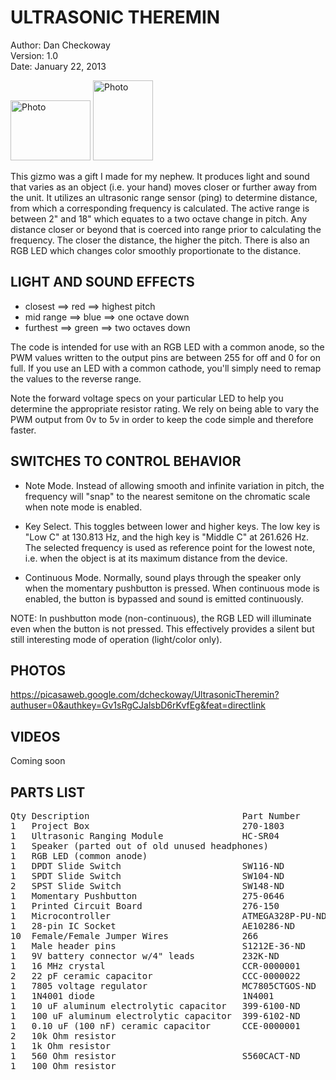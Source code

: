 # ULTRASONIC THEREMIN #

Author: Dan Checkoway  
Version: 1.0  
Date: January 22, 2013

<img alt="Photo" width="128" height="96" src="https://lh3.googleusercontent.com/-z__qlaC2LE4/UP5oyxflphI/AAAAAAAAFG8/UjlVUFarNF0/s128/IMG_2037.JPG"/>

<img alt="Photo" width="96" height="128" src="https://lh4.googleusercontent.com/-EWhWCNxlkJQ/UP5pacUwSzI/AAAAAAAAFHc/unhBAlgL7wg/s128/IMG_2039.JPG"/>

This gizmo was a gift I made for my nephew.  It produces light and sound that
varies as an object (i.e. your hand) moves closer or further away from the
unit.  It utilizes an ultrasonic range sensor (ping) to determine distance,
from which a corresponding frequency is calculated.  The active range is
between 2" and 18" which equates to a two octave change in pitch.  Any
distance closer or beyond that is coerced into range prior to calculating the
frequency.  The closer the distance, the higher the pitch.  There is also an
RGB LED which changes color smoothly proportionate to the distance.

## LIGHT AND SOUND EFFECTS ##

* closest   ==> red   ==> highest pitch
* mid range ==> blue  ==> one octave down
* furthest  ==> green ==> two octaves down

The code is intended for use with an RGB LED with a common anode, so the PWM
values written to the output pins are between 255 for off and 0 for on full.
If you use an LED with a common cathode, you'll simply need to remap the
values to the reverse range.

Note the forward voltage specs on your particular LED to help you determine
the appropriate resistor rating.  We rely on being able to vary the PWM output
from 0v to 5v in order to keep the code simple and therefore faster.

## SWITCHES TO CONTROL BEHAVIOR ##

* Note Mode.  Instead of allowing smooth and infinite variation in pitch,
the frequency will "snap" to the nearest semitone on the chromatic scale when
note mode is enabled.

* Key Select.  This toggles between lower and higher keys.  The low key is
"Low C" at 130.813 Hz, and the high key is "Middle C" at 261.626 Hz.  The
selected frequency is used as reference point for the lowest note, i.e. when
the object is at its maximum distance from the device.

* Continuous Mode.  Normally, sound plays through the speaker only when
the momentary pushbutton is pressed.  When continuous mode is enabled, the
button is bypassed and sound is emitted continuously.

NOTE: In pushbutton mode (non-continuous), the RGB LED will illuminate even
when the button is not pressed.  This effectively provides a silent but still
interesting mode of operation (light/color only).

## PHOTOS ##

https://picasaweb.google.com/dcheckoway/UltrasonicTheremin?authuser=0&authkey=Gv1sRgCJalsbD6rKvfEg&feat=directlink

## VIDEOS ##

Coming soon

## PARTS LIST ##

<pre>
Qty	Description								Part Number			Link
1	Project Box								270-1803			http://www.radioshack.com/product/index.jsp?productId=2062281
1	Ultrasonic Ranging Module				HC-SR04				http://www.amazon.com/Ultrasonic-Module-HC-SR04-Distance-Arduino/dp/B004U8TOE6
1	Speaker (parted out of old unused headphones)
1	RGB LED (common anode)										http://www.amazon.com/microtivity-IL612-Diffused-Controllable-Common/dp/B006S21SQO
1	DPDT Slide Switch						SW116-ND			http://www.digikey.com/product-detail/en/GF-126-3011/SW116-ND
1	SPDT Slide Switch						SW104-ND			http://www.digikey.com/product-detail/en/GF-624-6014/SW104-ND
2	SPST Slide Switch						SW148-ND			http://www.digikey.com/product-detail/en/GF-1123-0009/SW148-ND
1	Momentary Pushbutton					275-0646			http://www.radioshack.com/product/index.jsp?productId=2062510
1	Printed Circuit Board					276-150				http://www.radioshack.com/product/index.jsp?productId=2102845
1	Microcontroller							ATMEGA328P-PU-ND	http://www.digikey.com/product-detail/en/ATMEGA328P-PU/ATMEGA328P-PU-ND/1914589
1	28-pin IC Socket						AE10286-ND			http://www.digikey.com/product-detail/en/61303211821/AE10286-ND
10	Female/Female Jumper Wires				266					https://www.adafruit.com/products/266
1	Male header pins						S1212E-36-ND		http://www.digikey.com/product-detail/en/61303211821/S1212E-36-ND
1	9V battery connector w/4" leads			232K-ND				http://www.digikey.com/product-detail/en/61303211821/232K-ND
1	16 MHz crystal							CCR-0000001 		http://www.oddwires.com/16-000-mhz-16-mhz-crystal-hc-49-s-low-profile/
2	22 pF ceramic capacitor					CCC-0000022 		http://www.oddwires.com/22pf-50v-ceramic-disc-capacitor/
1	7805 voltage regulator					MC7805CTGOS-ND		http://www.digikey.com/product-detail/en/61303211821/MC7805CTGOS-ND
1	1N4001 diode							1N4001				http://www.oddwires.com/1n4001/
1	10 uF aluminum electrolytic capacitor	399-6100-ND			http://www.digikey.com/product-detail/en/61303211821/399-6100-ND
1	100 uF aluminum electrolytic capacitor	399-6102-ND			http://www.digikey.com/product-detail/en/61303211821/399-6102-ND
1	0.10 uF (100 nF) ceramic capacitor		CCE-0000001			http://www.oddwires.com/0-1uf-50v-ceramic-disc-capacitor/
2	10k Ohm resistor											http://www.oddwires.com/1-4w-0-25w-1-metal-film-resistor-10k-ohm-25-pack/
1	1k Ohm resistor												http://www.oddwires.com/1k-ohm-0-25w-metal-film-resistor-25-pack/
1	560 Ohm resistor						S560CACT-ND			http://www.digikey.com/product-detail/en/61303211821/S560CACT-ND
1	100 Ohm resistor											http://www.oddwires.com/100-ohm-1-4w-0-25w-1-metal-film-resistor-25-pack/
</pre>
